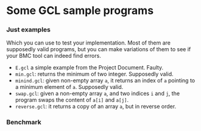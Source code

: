# Some GCL sample programs

### Just examples

Which you can use to test your implementation. Most of them are supposedly valid programs, but you can make variations of them to see if your BMC tool can indeed find errors.

* `E.gcl` a simple example from the Project Document. Faulty.
* `min.gcl`: returns the minimum of two integer. Supposedly valid.
* `minind.gcl`: given non-empty array `a`, it returns an index of `a` pointing to a minimum element of `a`. Supposedly valid.
* `swap.gcl`: given a non-empty array `a`, and two indices `i` and `j`, the program swaps the content of `a[i]` and `a[j]`.
* `reverse.gcl`: it returns a copy of an array `a`, but in reverse order.

### Benchmark
